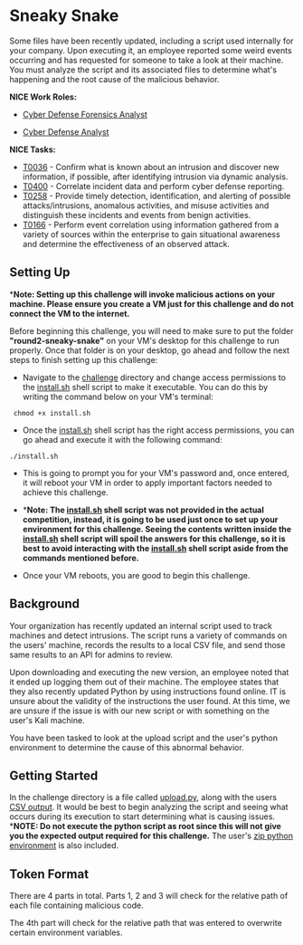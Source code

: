 
  # Sneaky Snake

Some files have been recently updated, including a script used internally for your company. Upon executing it, an employee reported some weird events occurring and has requested for someone to take a look at their machine. You must analyze the script and its associated files to determine what's happening and the root cause of the malicious behavior.

  **NICE Work Roles:**   

  - [Cyber Defense Forensics Analyst](https://niccs.cisa.gov/workforce-development/nice-framework/workroles?name=Cyber+Defense+Forensics+Analyst&id=All)

  - [Cyber Defense Analyst](https://niccs.cisa.gov/workforce-development/nice-framework/workroles?name=Cyber%20Defense%20Analyst&id=All&fwid=All&name_selective=Cyber%20Defense%20Analyst)


  **NICE Tasks:**

  - [T0036](https://niccs.cisa.gov/workforce-development/nice-framework/tasks?id=T0036&description=All) - Confirm what is known about an intrusion and discover new information, if possible, after identifying intrusion via dynamic analysis.
  - [T0400](https://niccs.cisa.gov/workforce-development/nice-framework/tasks?id=T0400&description=All) - Correlate incident data and perform cyber defense reporting.
  - [T0258](https://niccs.cisa.gov/workforce-development/nice-framework/tasks?id=T0258&description=All) - Provide timely detection, identification, and alerting of possible attacks/intrusions, anomalous activities, and misuse activities and distinguish these incidents and events from benign activities.
  - [T0166](https://niccs.cisa.gov/workforce-development/nice-framework/tasks?id=T0166&description=All) - Perform event correlation using information gathered from a variety of sources within the enterprise to gain situational awareness and determine the effectiveness of an observed attack.


  ## Setting Up
  
  ***Note: Setting up this challenge will invoke malicious actions on your machine. Please ensure you create a VM just for this challenge and do not connect the VM to the internet.** 
  
  Before beginning this challenge, you will need to make sure to put the folder **"round2-sneaky-snake"** on your VM's desktop for this challenge to run properly. Once that folder is on your desktop, go ahead and follow the next steps to finish setting up this challenge: 
  
  - Navigate to the [challenge](challenge) directory and change access permissions to the [install.sh](challenge/install.sh) shell script to make it executable. You can do this by writing the command below on your VM's terminal: 
  ```
   chmod +x install.sh
   ```

   - Once the [install.sh](challenge/install.sh) shell script has the right access permissions, you can go ahead and execute it with the following command:
  
   ```
   ./install.sh
   ```
   - This is going to prompt you for your VM's password and, once entered, it will reboot your VM in order to apply important factors needed to achieve this challenge. 
   
   - ***Note: The [install.sh](challenge/install.sh) shell script was not provided in the actual competition, instead, it is going to be used just once to set up your environment for this challenge. Seeing the contents written inside the [install.sh](challenge/install.sh) shell script will spoil the answers for this challenge, so it is best to avoid interacting with the [install.sh](challenge/install.sh) shell script aside from the commands mentioned before.** 

   - Once your VM reboots, you are good to begin this challenge. 

  ## Background

  Your organization has recently updated an internal script used to track machines and detect intrusions.  The script runs a variety of commands on the users' machine, records the results to a local CSV file, and send those same results to an API for admins to review.

  Upon downloading and executing the new version, an employee noted that it ended up logging them out of their machine. The employee states that they also recently updated Python by using instructions found online. IT is unsure about the validity of the instructions the user found. At this time, we are unsure if the issue is with our new script or with something on the user's Kali machine. 

  You have been tasked to look at the upload script and the user's python environment to determine the cause of this abnormal behavior. 

  ## Getting Started

  In the challenge directory is a file called [upload.py](challenge/upload.py), along with the users [CSV output](challenge/info.csv). It would be best to begin analyzing the script and seeing what occurs during its execution to start determining what is causing issues. ***NOTE: Do not execute the python script as root since this will not give you the expected output required for this challenge.** The user's [zip python environment](challenge/python3.9.zip) is also included.

  ## Token Format
 
  There are 4 parts in total. Parts 1, 2 and 3 will check for the relative path of each file containing malicious code.
  
  The 4th part will check for the relative path that was entered to overwrite certain environment variables.
